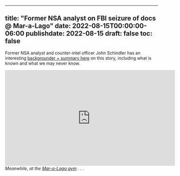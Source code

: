
---
title: "Former NSA analyst on FBI seizure of docs @ Mar-a-Lago"
date: 2022-08-15T00:00:00-06:00
publishdate: 2022-08-15
draft: false
toc: false
---

Former NSA analyst and counter-intel officer John Schindler has an interesting <a href="https://topsecretumbra.substack.com/p/trumps-florida-secrets-a-counterintelligence" target="blank">backgrounder + summary here</a> on this story, including what is known and what we may never know.

<iframe width="560" height="315" src="https://www.youtube.com/embed/eYSBfbjCvAA?start=18" title="YouTube video player" frameborder="0" allow="accelerometer; autoplay; clipboard-write; encrypted-media; gyroscope; picture-in-picture" allowfullscreen></iframe>
<figcaption><em>Meanwhile, at the <a href="https://www.maralagoclub.com/spa-sports-recreation" target="blank">Mar-a-Lago gym</a> . . .  </em></figcaption>
